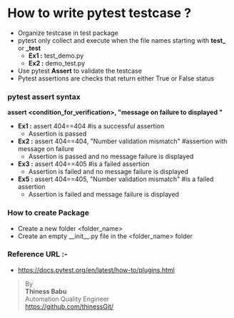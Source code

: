# How to write pytest testcase ? 
* Organize testcase in test package
* pytest only collect and execute when the file names starting with **test_** or **_test**
    * **Ex1 :** test_demo.py
    * **Ex2 :** demo_test.py
* Use pytest **Assert** to validate the testcase     
* Pytest assertions are checks that return either True or False status

### pytest assert syntax
**assert <condition_for_verification>, "message on failure to displayed "**
* **Ex1 :** assert 404==404 #is a successful assertion
  * Assertion is passed 
* **Ex2 :** assert 404==404, "Number validation mismatch" #assertion with message on failure
  * Assertion is passed and no message failure is displayed
* **Ex3 :** assert 404==405 #is a failed assertion
  * Assertion is failed and no message failure is displayed
* **Ex5 :** assert 404==405, "Number validation mismatch" #is a failed assertion
  * Assertion is failed and message failure is displayed



### How to create Package
* Create a new folder <folder_name>
* Create an empty \_\_init\_\_.py file in the <folder_name> folder


### Reference URL :-  
* https://docs.pytest.org/en/latest/how-to/plugins.html

>By<br/>
**Thiness Babu**<br/>
Automation Quality Engineer<br/>
https://github.com/thinessGit/ <br/>
